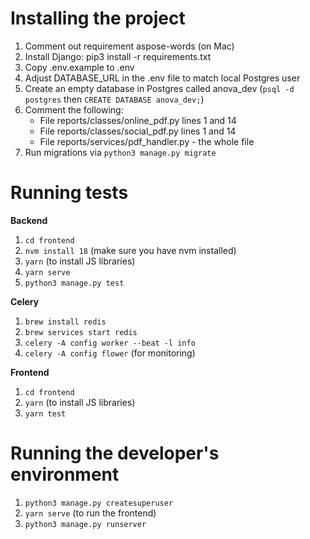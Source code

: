 # Installing the project

1. Comment out requirement aspose-words (on Mac)
2. Install Django: pip3 install -r requirements.txt
3. Copy .env.example to .env
4. Adjust DATABASE_URL in the .env file to match local Postgres user
5. Create an empty database in Postgres called anova_dev (`psql -d postgres` then `CREATE DATABASE anova_dev;`)
6. Comment the following:
   * File reports/classes/online_pdf.py lines 1 and 14
   * File reports/classes/social_pdf.py lines 1 and 14
   * File reports/services/pdf_handler.py - the whole file
7. Run migrations via `python3 manage.py migrate`

# Running tests

**Backend**
1. `cd frontend`
2. `nvm install 18` (make sure you have nvm installed)
3. `yarn` (to install JS libraries)
4. `yarn serve`
5. `python3 manage.py test`

**Celery**
1. `brew install redis`
2. `brew services start redis`
3. `celery -A config worker --beat -l info`
4. `celery -A config flower` (for monitoring)

**Frontend**
1. `cd frontend`
2. `yarn` (to install JS libraries)
3. `yarn test`

# Running the developer's environment

1. `python3 manage.py createsuperuser`
2. `yarn serve` (to run the frontend)
3. `python3 manage.py runserver`
